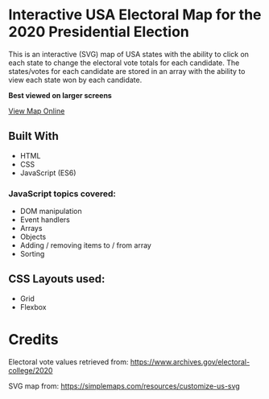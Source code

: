 # Interactive USA Electoral Map for the 2020 Presidential Election
This is an interactive (SVG) map of USA states with the ability to click on each state to change the electoral vote totals for each candidate. The states/votes for each candidate are stored in an array with the ability to view each state won by each candidate.

**Best viewed on larger screens**

[View Map Online](https://pursuitofleisure.github.io/usa-electoral-map-2020/)

## Built With
* HTML
* CSS
* JavaScript (ES6)

### JavaScript topics covered:
* DOM manipulation
* Event handlers
* Arrays
* Objects
* Adding / removing items to / from array
* Sorting

## CSS Layouts used:
* Grid
* Flexbox

# Credits
Electoral vote values retrieved from: https://www.archives.gov/electoral-college/2020

SVG map from: https://simplemaps.com/resources/customize-us-svg
